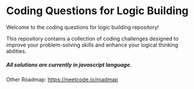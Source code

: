 # Coding Questions for Logic Building

Welcome to the coding questions for logic building repository!

This repository contains a collection of coding challenges designed to improve your problem-solving skills and enhance your logical thinking abilities.

##### All solutions are currently in javascript language.

Other Roadmap: https://neetcode.io/roadmap
